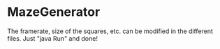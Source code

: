 # MazeGenerator
The framerate, size of the squares, etc. can be modified in the different files.
Just "java Run" and done!
